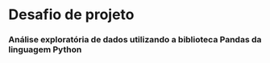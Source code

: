 # Desafio de projeto
### Análise exploratória de dados utilizando a biblioteca Pandas da linguagem Python 